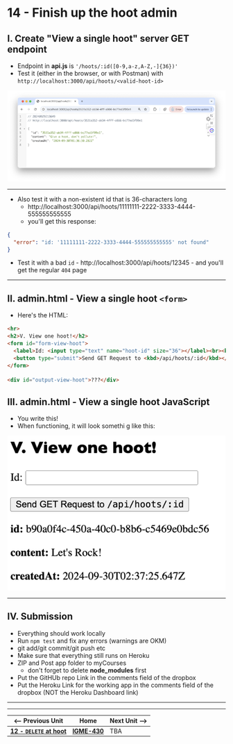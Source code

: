 # 14 - Finish up the hoot admin

## I. Create "View a single hoot" server GET endpoint 
- Endpoint in **api.js** is  `'/hoots/:id([0-9,a-z,A-Z,-]{36})'`
- Test it (either in the browser, or with Postman) with `http://localhost:3000/api/hoots/<valid-hoot-id>`

![screenshot](_images/express-23.png)

---

- Also test it with a non-existent id that is 36-characters long
  - http://localhost:3000/api/hoots/11111111-2222-3333-4444-555555555555
  - you'll get this response:

```json
{
  "error": "id: '11111111-2222-3333-4444-555555555555' not found"
}
```
- Test it with a bad `id` - http://localhost:3000/api/hoots/12345 - and you'll get the regular `404` page
---

## II. admin.html - View a single hoot `<form>`

- Here's the HTML:

```html
<hr>
<h2>V. View one hoot!</h2>
<form id="form-view-hoot">
  <label>Id: <input type="text" name="hoot-id" size="36"></label><br><br>
  <button type="submit">Send GET Request to <kbd>/api/hoots/:id</kbd></button>
</form>

<div id="output-view-hoot">???</div>
```

## III. admin.html - View a single hoot JavaScript

- You write this!
- When functioning, it will look somethi g like this:

![screenshot](_images/express-24.png)

---

## IV. Submission
- Everything should work locally
- Run `npm test` and fix any errors (warnings are OKM)
- git add/git commit/git push etc
- Make sure that everything still runs on Heroku
- ZIP and Post app folder to myCourses
  - don't forget to delete **node_modules** first
- Put the GitHUb repo Link in the comments field of the dropbox
- Put the Heroku Link for the working app in the comments field of the dropbox (NOT the Heroku Dashboard link)

---
---

| <-- Previous Unit | Home | Next Unit -->
| --- | --- | --- 
| [**12 - `DELETE` at hoot**](12-delete-hoot-server-client.md)  |  [**IGME-430**](../) | TBA
